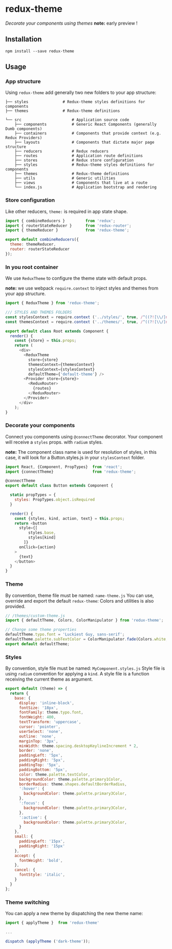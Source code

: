 # redux-theme

_Decorate your components using themes_
**note:** early preview !

## Installation

```
npm install --save redux-theme
```

## Usage

### App structure
Using `redux-theme` add generally two new folders to your app structure:

```
├── styles               # Redux-theme styles definitions for components
├── themes               # Redux-theme definitions
```

```
└── src                      # Application source code
    ├── components           # Generic React Components (generally Dumb components)
    ├── containers           # Components that provide context (e.g. Redux Providers)
    ├── layouts              # Components that dictate major page structure
    ├── reducers             # Redux reducers
    ├── routes               # Application route definitions
    ├── stores               # Redux store configuration  
    ├── styles               # Redux-theme styles definitions for components
    ├── themes               # Redux-theme definitions
    ├── utils                # Generic utilities
    ├── views                # Components that live at a route
    └── index.js             # Application bootstrap and rendering
```

### Store configuration
Like other reducers, `theme:` is required in app state shape.

```js
import { combineReducers }         from 'redux';
import { routerStateReducer }      from 'redux-router';
import { themeReducer }            from 'redux-theme';

export default combineReducers({
  theme: themeReducer,
  router: routerStateReducer
});
```

### In you root container

We use `ReduxTheme` to configure the theme state with default props.

**note:** we use webpack `require.context` to inject styles and themes from your
app structure.

```js
import { ReduxTheme } from 'redux-theme';

/// STYLES AND THEMES FOLDERS
const stylesContext = require.context ('../styles/', true, /^((?![\\/]node_modules[\\/]).)*\\.styles\.js/);
const themesContext = require.context ('../themes/', true, /^((?![\\/]node_modules[\\/]).)*\-theme\.js/);

export default class Root extends Component {
  render() {
    const {store} = this.props;
    return (
      <div>
        <ReduxTheme
          store={store}
          themesContext={themesContext}
          stylesContext={stylesContext}
          defaultTheme={'default-theme'} />
        <Provider store={store}>
          <ReduxRouter>
            {routes}
          </ReduxRouter>
        </Provider>
      </div>
    );
}
```

### Decorate your components

Connect you components using `@connectTheme` decorator.
Your component will receive a `styles` props. with `radium` styles.

**note:** The component class name is used for resolution of styles,
in this case, it will look for a Button.styles.js in your `stylesContext` folder.

```js
import React, {Component, PropTypes}  from 'react';
import {connectTheme}                 from 'redux-theme';

@connectTheme
export default class Button extends Component {

  static propTypes = {
    styles: PropTypes.object.isRequired
  }

  render() {
    const {styles, kind, action, text} = this.props;
    return <button
      style={[
          styles.base,
          styles[kind]
        ]}
      onClick={action}
    >
      {text}
    </button>
  }
}
```

### Theme

By convention, theme file must be named: `name-theme.js`
You can use, override and export the default `redux-theme`:
Colors and utilities is also provided.

```js
// /themes/custom-theme.js
import { defaultTheme, Colors, ColorManipulator } from 'redux-theme';

// Change some theme properties
defaultTheme.typo.font = 'Luckiest Guy, sans-serif';
defaultTheme.palette.subTextColor = ColorManipulator.fade(Colors.white, 0.54);
export default defaultTheme;
```

### Styles

By convention, style file must be named: `MyComponent.styles.js`
Style file is using `radium` convention for applying a `kind`.
A style file is a function receiving the current theme as argument.

```js
export default (theme) => {
  return {
    base: {
      display: 'inline-block',
      fontSize: '18px',
      fontFamily: theme.typo.font,
      fontWeight: 400,
      textTransform: 'uppercase',
      cursor: 'pointer',
      userSelect: 'none',
      outline: 'none',
      marginTop: '3px',
      minWidth: theme.spacing.desktopKeylineIncrement * 2,
      border: 'none',
      paddingLeft: '5px',
      paddingRight: '5px',
      paddingTop: '5px',
      paddingBottom: '5px',
      color: theme.palette.textColor,
      backgroundColor: theme.palette.primary1Color,
      borderRadius: theme.shapes.defaultBorderRadius,
      ':hover': {
        backgroundColor: theme.palette.primary3Color,
      },
      ':focus': {
        backgroundColor: theme.palette.primary3Color,
      },
      ':active': {
        backgroundColor: theme.palette.primary3Color,
      }
    },
    small: {
      paddingLeft: '15px',
      paddingRight: '15px'
    },
    accept: {
      fontWeight: 'bold',
    },
    cancel: {
      fontStyle: 'italic',
    }
  }
};
```

### Theme switching

You can apply a new theme by dispatching the new theme name:
```js
import { applyTheme }  from 'redux-theme'

...

dispatch (applyTheme ('dark-theme'));
```
